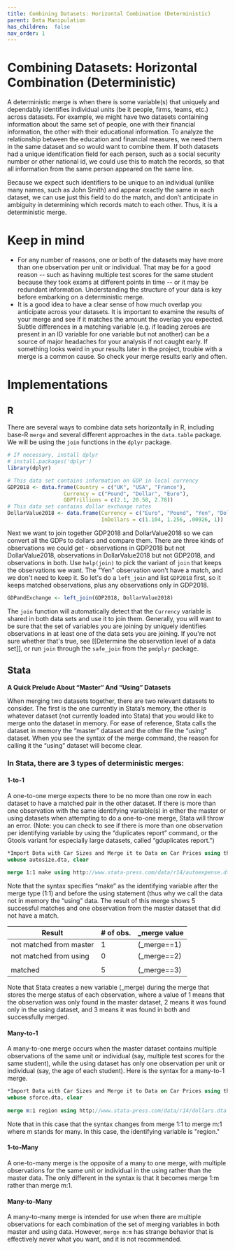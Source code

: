 ```yaml
---
title: Combining Datasets: Horizontal Combination (Deterministic)
parent: Data Manipulation
has_children:  false
nav_order: 1
---
```


# Combining Datasets: Horizontal Combination (Deterministic)

A deterministic merge is when there is some variable(s) that uniquely and dependably identifies individual units (be it people, firms, teams, etc.) across datasets. For example, we might have two datasets containing information about the same set of people, one with their financial information, the other with their educational information. To analyze the relationship between the education and financial measures, we need them in the same dataset and so would want to combine them. If both datasets had a unique identification field for each person, such as a social security number or other national id, we could use this to match the records, so that all information from the same person appeared on the same line.

Because we expect such identifiers to be unique to an individual (unlike many names, such as John Smith) and appear exactly the same in each dataset, we can use just this field to do the match, and don’t anticipate in ambiguity in determining which records match to each other. Thus, it is a deterministic merge. 

# Keep in mind
- For any number of reasons, one or both of the datasets may have more than one observation per unit or individual. That may be for a good reason -- such as havinng multiple test scores for the same student because they took exams at different points in time -- or it may be redundant information. Understanding the structure of your data is key before embarking on a deterministic merge. 
- It is a good idea to have a clear sense of how much overlap you anticipate across your datasets. It is important to examine the results of your merge and see if it matches the amount the overlap you expected. Subtle differences in a matching variable (e.g. if leading zeroes are present in an ID variable for one variable but not another) can be a source of major headaches for your analysis if not caught early. If something looks weird in your results later in the project, trouble with a merge is a common cause. So check your merge results early and often. 

# Implementations

## R

There are several ways to combine data sets horizontally in R, including base-R `merge` and several different approaches in the `data.table` package. We will be using the `join` functions in the `dplyr` package.

```r
# If necessary, install dplyr
# install.packages('dplyr')
library(dplyr)

# This data set contains information on GDP in local currency
GDP2018 <- data.frame(Country = c("UK", "USA", "France"),
                  Currency = c("Pound", "Dollar", "Euro"),
                  GDPTrillions = c(2.1, 20.58, 2.78))
# This data set contains dollar exchange rates
DollarValue2018 <- data.frame(Currency = c("Euro", "Pound", "Yen", "Dollar"),
                              InDollars = c(1.104, 1.256, .00926, 1))
```

Next we want to join together GDP2018 and DollarValue2018 so we can convert all the GDPs to dollars and compare them. There are three kinds of observations we could get - observations in GDP2018 but not DollarValue2018, observations in DollarValue2018 but not GDP2018, and observations in both. Use `help(join)` to pick the variant of `join` that keeps the observations we want. The "Yen" observation won't have a match, and we don't need to keep it. So let's do a `left_join` and list `GDP2018` first, so it keeps matched observations, plus any observations only in GDP2018.

```r
GDPandExchange <- left_join(GDP2018, DollarValue2018)
```

The `join` function will automatically detect that the `Currency` variable is shared in both data sets and use it to join them. Generally, you will want to be sure that the set of variables you are joining by uniquely identifies observations in at least one of the data sets you are joining. If you're not sure whether that's true, see [[Determine the observation level of a data set]], or run `join` through the `safe_join` from the `pmdplyr` package.

## Stata 

**A Quick Prelude About “Master” And “Using” Datasets**

When merging two datasets together, there are two relevant datasets to consider. The first is the one currently in Stata’s memory, the other is whatever dataset (not currently loaded into Stata) that you would like to merge onto the dataset in memory. For ease of reference, Stata calls the dataset in memory the “master” dataset and the other file the “using” dataset. When you see the syntax of the merge command, the reason for calling it the “using” dataset will become clear. 



### In Stata, there are 3 types of deterministic merges: 

#### 1-to-1 

A one-to-one merge expects there to be no more than one row in each dataset to have a	matched pair in the other dataset. If there is more than one observation with the same identifying variable(s) in either the master or using datasets when attempting to do a one-to-one merge, Stata will throw an error. (Note: you can check to see if there is more than one observation per identifying variable by using the “duplicates report” command, or the Gtools variant for especially large datasets, called “gduplicates report.”) 

```stata
*Import Data with Car Sizes and Merge it to Data on Car Prices using the ID variable “Make”
webuse autosize.dta, clear 
	
merge 1:1 make using http://www.stata-press.com/data/r14/autoexpense.dta 
```

Note that the syntax specifies “make” as the identifying variable after the merge type (1:1) and before the using statement (thus why we call the data not in memory the “using” data. The result of this merge shows 5 successful matches and one observation from the master dataset that did not have a match. 

   | Result          |                # of obs. | _merge value            |
   |-----------------|--------------------------|-------------|
   | not matched from master|                        1 |(_merge==1)  |
   | not matched from using|                        0 |(_merge==2)  |
   |                 |                          |             |
   | matched         |                        5 |(_merge==3)  |

Note that Stata creates a new variable (_merge) during the merge that stores the merge status of each observation, where a value of 1 means that the observation was only found in the master dataset, 2 means it was found only in the using dataset, and 3 means it was found in both and successfully merged. 

#### Many-to-1

A many-to-one merge occurs when the master dataset contains multiple observations of the same unit or individual (say, multiple test scores for the same student), while the using dataset has only one observation per unit or individual (say, the age of each student). Here is the syntax for a many-to-1 merge. 

```stata
*Import Data with Car Sizes and Merge it to Data on Car Prices using the ID variable “Make”
webuse sforce.dta, clear 
	
merge m:1 region using http://www.stata-press.com/data/r14/dollars.dta
```
Note that in this case that the syntax changes from merge 1:1 to merge m:1 where m stands for many. In this case, the identifying variable is "region." 

#### 1-to-Many 

A one-to-many merge is the opposite of a many to one merge, with multiple observations for the same unit or individual in the using rather than the master data. The only different in the syntax is that it becomes merge 1:m rather than merge m:1. 

#### Many-to-Many

A many-to-many merge is intended for use when there are multiple observations for each combination of the set of merging variables in both master and using data. However, `merge m:m` has strange behavior that is effectively never what you want, and it is not recommended.
